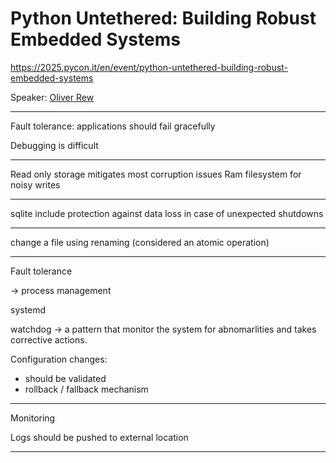 # Python Untethered: Building Robust Embedded Systems

https://2025.pycon.it/en/event/python-untethered-building-robust-embedded-systems

Speaker: [Oliver Rew](https://www.linkedin.com/in/oliver-rew/)

---

Fault tolerance: applications should fail gracefully

Debugging is difficult

---

Read only storage mitigates most corruption issues
Ram filesystem for noisy writes

---

sqlite include protection against data loss in case of unexpected shutdowns

---

change a file using renaming (considered an atomic operation)

---

Fault tolerance

-> process management

systemd

watchdog -> a pattern that monitor the system for abnomarlities and takes corrective actions.

Configuration changes:
- should be validated
- rollback / fallback mechanism

---

Monitoring

Logs should be pushed to external location

---


